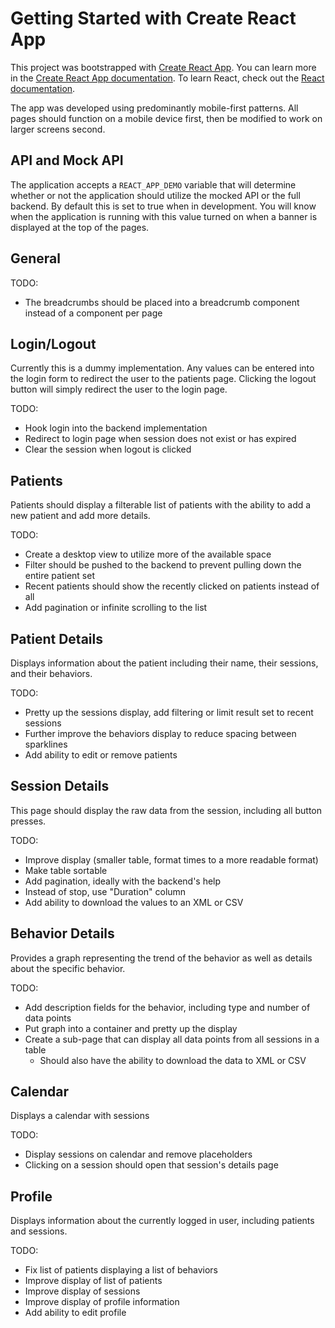 # Getting Started with Create React App

This project was bootstrapped with [Create React App](https://github.com/facebook/create-react-app). 
You can learn more in the [Create React App documentation](https://facebook.github.io/create-react-app/docs/getting-started). To learn React, check out the [React documentation](https://reactjs.org/).

The app was developed using predominantly mobile-first patterns. All pages should function on a mobile device first, then be modified to work on larger screens second.

## API and Mock API

The application accepts a `REACT_APP_DEMO` variable that will determine whether or not the application should utilize the mocked API or the full backend. By default this is set to true when in development. You will know when the application is running with this value turned on when a banner is displayed at the top of the pages.

## General

TODO:

- The breadcrumbs should be placed into a breadcrumb component instead of a component per page

## Login/Logout

Currently this is a dummy implementation. Any values can be entered into the login form to redirect the user to the patients page. Clicking the logout button will simply redirect the user to the login page.

TODO:

- Hook login into the backend implementation
- Redirect to login page when session does not exist or has expired
- Clear the session when logout is clicked

## Patients

Patients should display a filterable list of patients with the ability to add a new patient and add more details.

TODO:

- Create a desktop view to utilize more of the available space
- Filter should be pushed to the backend to prevent pulling down the entire patient set
- Recent patients should show the recently clicked on patients instead of all
- Add pagination or infinite scrolling to the list

## Patient Details

Displays information about the patient including their name, their sessions, and their behaviors.

TODO:

- Pretty up the sessions display, add filtering or limit result set to recent sessions
- Further improve the behaviors display to reduce spacing between sparklines
- Add ability to edit or remove patients

## Session Details

This page should display the raw data from the session, including all button presses.

TODO:

- Improve display (smaller table, format times to a more readable format)
- Make table sortable
- Add pagination, ideally with the backend's help
- Instead of stop, use "Duration" column
- Add ability to download the values to an XML or CSV

## Behavior Details

Provides a graph representing the trend of the behavior as well as details about the specific behavior.

TODO:

- Add description fields for the behavior, including type and number of data points
- Put graph into a container and pretty up the display
- Create a sub-page that can display all data points from all sessions in a table
  - Should also have the ability to download the data to XML or CSV

## Calendar

Displays a calendar with sessions

TODO:

- Display sessions on calendar and remove placeholders
- Clicking on a session should open that session's details page

## Profile

Displays information about the currently logged in user, including patients and sessions.

TODO:

- Fix list of patients displaying a list of behaviors
- Improve display of list of patients
- Improve display of sessions
- Improve display of profile information
- Add ability to edit profile
